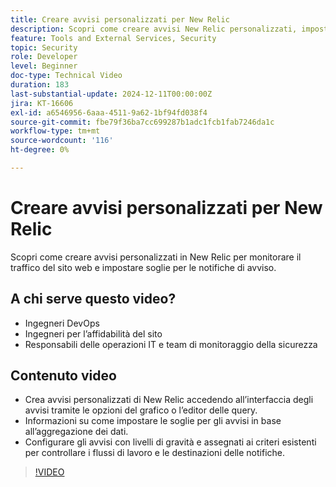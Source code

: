 ```yaml
---
title: Creare avvisi personalizzati per New Relic
description: Scopri come creare avvisi New Relic personalizzati, impostare soglie e configurare le notifiche per monitorare efficacemente i dati. Ideale per ottimizzare le prestazioni del sito.
feature: Tools and External Services, Security
topic: Security
role: Developer
level: Beginner
doc-type: Technical Video
duration: 183
last-substantial-update: 2024-12-11T00:00:00Z
jira: KT-16606
exl-id: a6546956-6aaa-4511-9a62-1bf94fd038f4
source-git-commit: fbe79f36ba7cc699287b1adc1fcb1fab7246da1c
workflow-type: tm+mt
source-wordcount: '116'
ht-degree: 0%

---
```


# Creare avvisi personalizzati per New Relic

Scopri come creare avvisi personalizzati in New Relic per monitorare il traffico del sito web e impostare soglie per le notifiche di avviso.

## A chi serve questo video?

* Ingegneri DevOps
* Ingegneri per l’affidabilità del sito
* Responsabili delle operazioni IT e team di monitoraggio della sicurezza

## Contenuto video

* Crea avvisi personalizzati di New Relic accedendo all’interfaccia degli avvisi tramite le opzioni del grafico o l’editor delle query.
* Informazioni su come impostare le soglie per gli avvisi in base all’aggregazione dei dati.
* Configurare gli avvisi con livelli di gravità e assegnati ai criteri esistenti per controllare i flussi di lavoro e le destinazioni delle notifiche.

>[!VIDEO](https://video.tv.adobe.com/v/3440771?learn=on)
